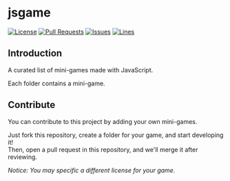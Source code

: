 # jsgame
[![License](https://img.shields.io/badge/license-MPL%202.0-brightgreen?style=flat-square)](https://mozilla.org/MPL/2.0) [![Pull Requests](https://img.shields.io/github/issues-pr-closed/katorlys/jsgame?style=flat-square)](https://github.com/katorlys/jsgame/pulls) [![Issues](https://img.shields.io/github/issues-closed/katorlys/jsgame?style=flat-square)](https://github.com/katorlys/jsgame/issues) [![Lines](https://img.shields.io/tokei/lines/github/katorlys/jsgame?style=flat-square)](https://github.com/katorlys/jsgame)

## Introduction
A curated list of mini-games made with JavaScript.  

Each folder contains a mini-game.  


## Contribute
You can contribute to this project by adding your own mini-games.  

Just fork this repository, create a folder for your game, and start developing it!  
Then, open a pull request in this repository, and we'll merge it after reviewing.  

*Notice: You may specific a different license for your game.*  
